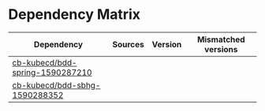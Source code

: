 # Dependency Matrix

Dependency | Sources | Version | Mismatched versions
---------- | ------- | ------- | -------------------
[cb-kubecd/bdd-spring-1590287210](https://github.com/cb-kubecd/bdd-spring-1590287210.git) |  | []() | 
[cb-kubecd/bdd-sbhg-1590288352](https://github.com/cb-kubecd/bdd-sbhg-1590288352.git) |  | []() | 
